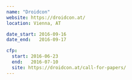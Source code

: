 ```yaml
---
name: "Droidcon"
website: https://droidcon.at/
location: Vienna, AT

date_start: 2016-09-16
date_end:   2016-09-17

cfp:
  start: 2016-06-23
  end:   2016-07-10
  site: https://droidcon.at/call-for-papers/
---
```

